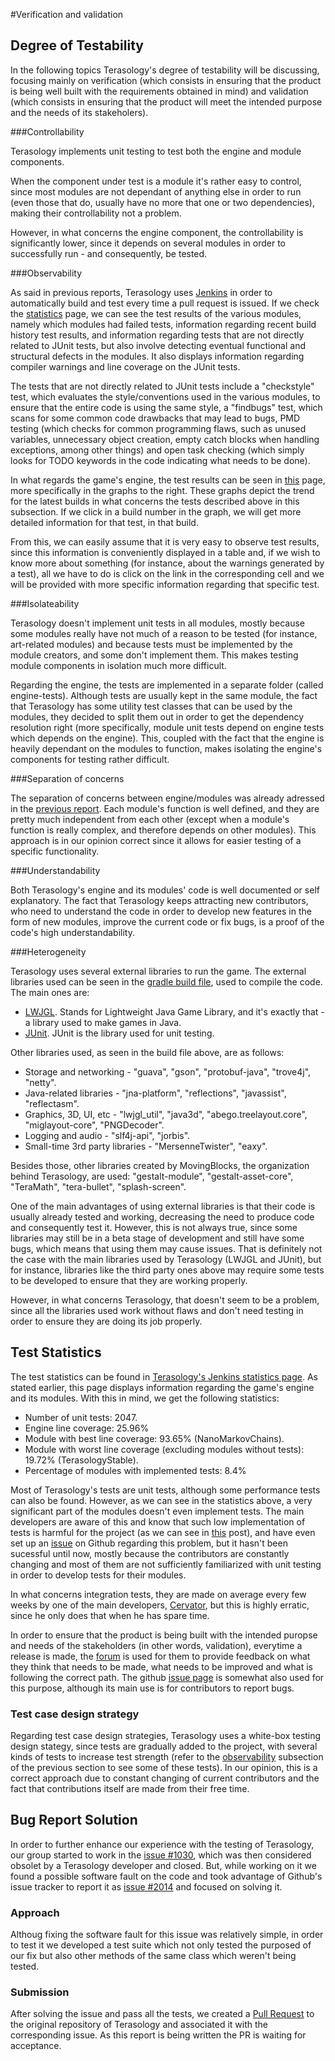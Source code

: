 #Verification and validation

## Degree of Testability

In the following topics Terasology's degree of testability will be discussing, focusing mainly on verification (which consists in ensuring that the product is being well built with the requirements obtained in mind) and validation (which consists in ensuring that the product will meet the intended purpose and the needs of its stakeholers).

###Controllability

Terasology implements unit testing to test both the engine and module components.

When the component under test is a module it's rather easy to control, since most modules are not dependant of anything else in order to run (even those that do, usually have no more that one or two dependencies), making their controllability not a problem.
 
However, in what concerns the engine component, the controllability is significantly lower, since it depends on several modules in order to successfully run - and consequently, be tested.

<a name="observability"/>
###Observability

As said in previous reports, Terasology uses [Jenkins](http://jenkins.terasology.org/) in order to automatically build and test every time a pull request is issued. If we check the [statistics](http://jenkins.terasology.org/view/Statistics/) page, we can see the test results of the various modules, namely which modules had failed tests, information regarding recent build history test results, and information regarding tests that are not directly related to JUnit tests, but also involve detecting eventual functional and structural defects in the modules. It also displays information regarding compiler warnings and line coverage on the JUnit tests.

The tests that are not directly related to JUnit tests include a "checkstyle" test, which evaluates the style/conventions used in the various modules, to ensure that the entire code is using the same style, a "findbugs" test, which scans for some common code drawbacks that may lead to bugs, PMD testing (which checks for common programming flaws, such as unused variables, unnecessary object creation, empty catch blocks when handling exceptions, among other things) and open task checking (which simply looks for TODO keywords in the code indicating what needs to be done).

In what regards the game's engine, the test results can be seen in [this](http://jenkins.terasology.org/job/Terasology/) page, more specifically in the graphs to the right. These graphs depict the trend for the latest builds in what concerns the tests described above in this subsection. If we click in a build number in the graph, we will get more detailed information for that test, in that build.

From this, we can easily assume that it is very easy to observe test results, since this information is conveniently displayed in a table and, if we wish to know more about something (for instance, about the warnings generated by a test), all we have to do is click on the link in the corresponding cell and we will be provided with more specific information regarding that specific test.

###Isolateability

Terasology doesn't implement unit tests in all modules, mostly because some modules really have not much of a reason to be tested (for instance, art-related modules) and because tests must be implemented by the module creators, and some don't implement them. This makes testing module components in isolation much more difficult.

Regarding the engine, the tests are implemented in a separate folder (called engine-tests). Although tests are usually kept in the same module, the fact that Terasology has some utility test classes that can be used by the modules, they decided to split them out in order to get the dependency resolution right (more specifically, module unit tests depend on engine tests which depends on the engine). This, coupled with the fact that the engine is heavily dependant on the modules to function, makes isolating the engine's components for testing rather difficult.

###Separation of concerns

The separation of concerns between engine/modules was already adressed in the [previous report](Software%20Architecture.md). Each module's function is well defined, and they are pretty much independent from each other (except when a module's function is really complex, and therefore depends on other modules). This approach is in our opinion correct since it allows for easier testing of a specific functionality.

###Understandability

Both Terasology's engine and its modules' code is well documented or self explanatory. The fact that Terasology keeps attracting new contributors, who need to understand the code in order to develop new features in the form of new modules, improve the current code or fix bugs, is a proof of the code's high understandability.

###Heterogeneity

Terasology uses several external libraries to run the game. The external libraries used can be seen in the [gradle build file](https://github.com/MovingBlocks/Terasology/blob/develop/engine/build.gradle#L94), used to compile the code. The main ones are:

- [LWJGL](https://www.lwjgl.org/). Stands for Lightweight Java Game Library, and it's exactly that - a library used to make games in Java.
- [JUnit](http://junit.org/). JUnit is the library used for unit testing.

Other libraries used, as seen in the build file above, are as follows:

- Storage and networking - "guava", "gson", "protobuf-java", "trove4j", "netty".
- Java-related libraries - "jna-platform", "reflections", "javassist", "reflectasm".
- Graphics, 3D, UI, etc - "lwjgl_util", "java3d", "abego.treelayout.core", "miglayout-core", "PNGDecoder".
- Logging and audio - "slf4j-api", "jorbis".
- Small-time 3rd party libraries - "MersenneTwister", "eaxy".

Besides those, other libraries created by MovingBlocks, the organization behind Terasology, are used: "gestalt-module", "gestalt-asset-core", "TeraMath", "tera-bullet", "splash-screen".

One of the main advantages of using external libraries is that their code is usually already tested and working, decreasing the need to produce code and consequently test it. However, this is not always true, since some libraries may still be in a beta stage of development and still have some bugs, which means that using them may cause issues. That is definitely not the case with the main libraries used by Terasology (LWJGL and JUnit), but for instance, libraries like the third party ones above may require some tests to be developed to ensure that they are working properly.

However, in what concerns Terasology, that doesn't seem to be a problem, since all the libraries used work without flaws and don't need testing in order to ensure they are doing its job properly.

## Test Statistics

The test statistics can be found in [Terasology's Jenkins statistics page](http://jenkins.terasology.org/view/Statistics/). As stated earlier, this page displays information regarding the game's engine and its modules. With this in mind, we get the following statistics:

- Number of unit tests: 2047.
- Engine line coverage: 25.96%
- Module with best line coverage: 93.65% (NanoMarkovChains).
- Module with worst line coverage (excluding modules without tests): 19.72% (TerasologyStable).
- Percentage of modules with implemented tests: 8.4%

Most of Terasology's tests are unit tests, although some performance tests can also be found. However, as we can see in the statistics above, a very significant part of the modules doesn't even implement tests. The main developers are aware of this and know that such low implementation of tests is harmful for the project (as we can see in [this](http://forum.terasology.org/threads/development-methodology-and-hi-students-from-porto.1387/) post), and have even set up an [issue](https://github.com/MovingBlocks/Terasology/issues/135) on Github regarding this problem, but it hasn't been sucessful until now, mostly because the contributors are constantly changing and most of them are not sufficiently familiarized with unit testing in order to develop tests for their modules.

In what concerns integration tests, they are made on average every few weeks by one of the main developers, [Cervator](https://github.com/Cervator), but this is highly erratic, since he only does that when he has spare time.

In order to ensure that the product is being built with the intended puropse and needs of the stakeholders (in other words, validation), everytime a release is made, the [forum](http://forum.terasology.org/) is used for them to provide feedback on what they think that needs to be made, what needs to be improved and what is following the correct path. The github [issue page](https://github.com/MovingBlocks/Terasology/issues/) is somewhat also used for this purpose, although its main use is for contributors to report bugs.

### Test case design strategy

Regarding test case design strategies, Terasology uses a white-box testing design stategy, since tests are gradually added to the project, with several kinds of tests to increase test strength (refer to the [observability](#observability) subsection of the previous section to see some of these tests). In our opinion, this is a correct approach due to constant changing of current contributors and the fact that contributions itself are made from their free time.


## Bug Report Solution

In order to further enhance our experience with the testing of Terasology, our group started to work in the [issue #1030](https://github.com/MovingBlocks/Terasology/issues/1030),
which was then considered obsolet by a Terasology developer and closed. But, while working on it we found a possible software
fault on the code and took advantage of Github's issue tracker to report it as [issue #2014](https://github.com/MovingBlocks/Terasology/issues/2014) and focused on solving it.

### Approach

Althoug fixing the software fault for this issue was relatively simple, in order to test it we developed a test suite which
not only tested the purposed of our fix but also other methods of the same class which weren't being tested.

### Submission

After solving the issue and pass all the tests, we created a [Pull Request](https://github.com/MovingBlocks/Terasology/pull/2017) to the original repository of Terasology and
associated it with the corresponding issue. As this report is being written the PR is waiting for acceptance.

